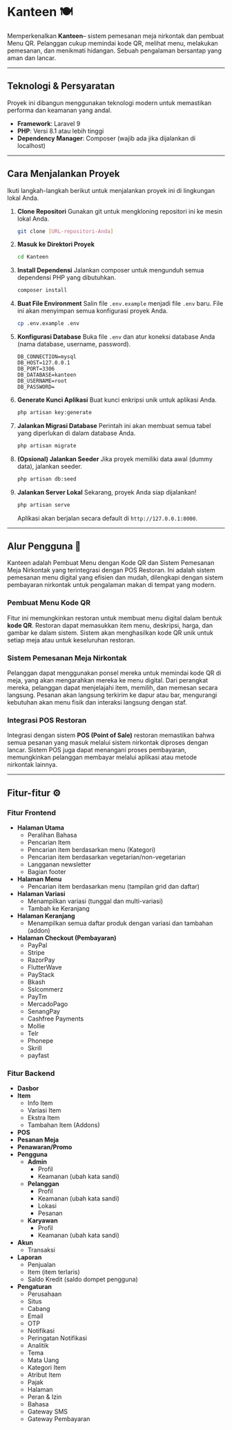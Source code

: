# Kanteen 🍽️

Memperkenalkan **Kanteen**– sistem pemesanan meja nirkontak dan pembuat Menu QR. Pelanggan cukup memindai kode QR, melihat menu, melakukan pemesanan, dan menikmati hidangan. Sebuah pengalaman bersantap yang aman dan lancar.

-----

## Teknologi & Persyaratan

Proyek ini dibangun menggunakan teknologi modern untuk memastikan performa dan keamanan yang andal.

  * **Framework**: Laravel 9
  * **PHP**: Versi 8.1 atau lebih tinggi
  * **Dependency Manager**: Composer (wajib ada jika dijalankan di localhost)

-----

## Cara Menjalankan Proyek

Ikuti langkah-langkah berikut untuk menjalankan proyek ini di lingkungan lokal Anda.

1.  **Clone Repositori**
    Gunakan git untuk mengkloning repositori ini ke mesin lokal Anda.

    ```bash
    git clone [URL-repositori-Anda]
    ```

2.  **Masuk ke Direktori Proyek**

    ```bash
    cd Kanteen
    ```

3.  **Install Dependensi**
    Jalankan composer untuk mengunduh semua dependensi PHP yang dibutuhkan.

    ```bash
    composer install
    ```

4.  **Buat File Environment**
    Salin file `.env.example` menjadi file `.env` baru. File ini akan menyimpan semua konfigurasi proyek Anda.

    ```bash
    cp .env.example .env
    ```

5.  **Konfigurasi Database**
    Buka file `.env` dan atur koneksi database Anda (nama database, username, password).

    ```
    DB_CONNECTION=mysql
    DB_HOST=127.0.0.1
    DB_PORT=3306
    DB_DATABASE=kanteen
    DB_USERNAME=root
    DB_PASSWORD=
    ```

6.  **Generate Kunci Aplikasi**
    Buat kunci enkripsi unik untuk aplikasi Anda.

    ```bash
    php artisan key:generate
    ```

7.  **Jalankan Migrasi Database**
    Perintah ini akan membuat semua tabel yang diperlukan di dalam database Anda.

    ```bash
    php artisan migrate
    ```

8.  **(Opsional) Jalankan Seeder**
    Jika proyek memiliki data awal (dummy data), jalankan seeder.

    ```bash
    php artisan db:seed
    ```

9.  **Jalankan Server Lokal**
    Sekarang, proyek Anda siap dijalankan\!

    ```bash
    php artisan serve
    ```

    Aplikasi akan berjalan secara default di `http://127.0.0.1:8000`.

-----

## Alur Pengguna 📱

Kanteen adalah Pembuat Menu dengan Kode QR dan Sistem Pemesanan Meja Nirkontak yang terintegrasi dengan POS Restoran. Ini adalah sistem pemesanan menu digital yang efisien dan mudah, dilengkapi dengan sistem pembayaran nirkontak untuk pengalaman makan di tempat yang modern.

### Pembuat Menu Kode QR

Fitur ini memungkinkan restoran untuk membuat menu digital dalam bentuk **kode QR**. Restoran dapat memasukkan item menu, deskripsi, harga, dan gambar ke dalam sistem. Sistem akan menghasilkan kode QR unik untuk setiap meja atau untuk keseluruhan restoran.

### Sistem Pemesanan Meja Nirkontak

Pelanggan dapat menggunakan ponsel mereka untuk memindai kode QR di meja, yang akan mengarahkan mereka ke menu digital. Dari perangkat mereka, pelanggan dapat menjelajahi item, memilih, dan memesan secara langsung. Pesanan akan langsung terkirim ke dapur atau bar, mengurangi kebutuhan akan menu fisik dan interaksi langsung dengan staf.

### Integrasi POS Restoran

Integrasi dengan sistem **POS (Point of Sale)** restoran memastikan bahwa semua pesanan yang masuk melalui sistem nirkontak diproses dengan lancar. Sistem POS juga dapat menangani proses pembayaran, memungkinkan pelanggan membayar melalui aplikasi atau metode nirkontak lainnya.

-----

## Fitur-fitur ⚙️

### Fitur Frontend

  * **Halaman Utama**
      * Peralihan Bahasa
      * Pencarian Item
      * Pencarian item berdasarkan menu (Kategori)
      * Pencarian item berdasarkan vegetarian/non-vegetarian
      * Langganan newsletter
      * Bagian footer
  * **Halaman Menu**
      * Pencarian item berdasarkan menu (tampilan grid dan daftar)
  * **Halaman Variasi**
      * Menampilkan variasi (tunggal dan multi-variasi)
      * Tambah ke Keranjang
  * **Halaman Keranjang**
      * Menampilkan semua daftar produk dengan variasi dan tambahan (addon)
  * **Halaman Checkout (Pembayaran)**
      * PayPal
      * Stripe
      * RazorPay
      * FlutterWave
      * PayStack
      * Bkash
      * Sslcommerz
      * PayTm
      * MercadoPago
      * SenangPay
      * Cashfree Payments
      * Mollie
      * Telr
      * Phonepe
      * Skrill
      * payfast

### Fitur Backend

  * **Dasbor**
  * **Item**
      * Info Item
      * Variasi Item
      * Ekstra Item
      * Tambahan Item (Addons)
  * **POS**
  * **Pesanan Meja**
  * **Penawaran/Promo**
  * **Pengguna**
      * **Admin**
          * Profil
          * Keamanan (ubah kata sandi)
      * **Pelanggan**
          * Profil
          * Keamanan (ubah kata sandi)
          * Lokasi
          * Pesanan
      * **Karyawan**
          * Profil
          * Keamanan (ubah kata sandi)
  * **Akun**
      * Transaksi
  * **Laporan**
      * Penjualan
      * Item (item terlaris)
      * Saldo Kredit (saldo dompet pengguna)
  * **Pengaturan**
      * Perusahaan
      * Situs
      * Cabang
      * Email
      * OTP
      * Notifikasi
      * Peringatan Notifikasi
      * Analitik
      * Tema
      * Mata Uang
      * Kategori Item
      * Atribut Item
      * Pajak
      * Halaman
      * Peran & Izin
      * Bahasa
      * Gateway SMS
      * Gateway Pembayaran